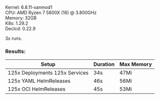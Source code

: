 Kernel: 6.8.11-xanmod1 \
CPU: AMD Ryzen 7 5800X (16) @ 3.800GHz \
Memory: 32GB \
K8s: 1.29.2 \
Declcd: 0.22.9

3x runs.

### Results:

| Setup                          | Duration | Max Memory |
|--------------------------------|----------|------------|
| 125x Deployments 125x Services | 34s      | 47Mi       |
| 125x YAML HelmReleases         | 46s      | 56Mi       |
| 125x OCI HelmReleases          | 45s      | 53Mi       |
